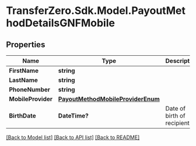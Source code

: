
# TransferZero.Sdk.Model.PayoutMethodDetailsGNFMobile

## Properties

Name | Type | Description | Notes
------------ | ------------- | ------------- | -------------
**FirstName** | **string** |  | 
**LastName** | **string** |  | 
**PhoneNumber** | **string** |  | 
**MobileProvider** | [**PayoutMethodMobileProviderEnum**](PayoutMethodMobileProviderEnum.md) |  | 
**BirthDate** | **DateTime?** | Date of birth of recipient | [optional] 

[[Back to Model list]](../README.md#documentation-for-models)
[[Back to API list]](../README.md#documentation-for-api-endpoints)
[[Back to README]](../README.md)

